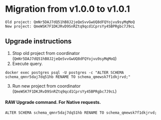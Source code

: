 # Migration from v1.0.0 to v1.0.1
```
Old project: QmNr5DAJ7dQ51hB8J2jeQeSvvGwUQ8dFQYojvu9syMqMoQ
New project: QmeWSK7F1DKJRvD9SnRZtq9qcd1CprsYy45BPRgbc7J9cL
```


## Upgrade instructions
 1) Stop old project from coordinator (`QmNr5DAJ7dQ51hB8J2jeQeSvvGwUQ8dFQYojvu9syMqMoQ`)
 2) Execute query.

```
docker exec postgres psql -U postgres -c "ALTER SCHEMA schema_qmnr5daj7dq51hb RENAME TO schema_qmewsk7f1dkjrvd;"
```
 3) Run new project from coordinator (`QmeWSK7F1DKJRvD9SnRZtq9qcd1CprsYy45BPRgbc7J9cL`)

#### RAW Upgrade command. For Native requests.
`ALTER SCHEMA schema_qmnr5daj7dq51hb RENAME TO schema_qmewsk7f1dkjrvd;`
